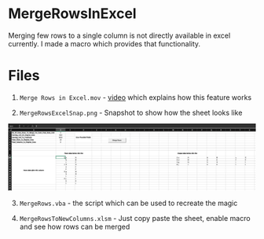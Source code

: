 # MergeRowsInExcel
Merging few rows to a single column is not directly available in excel currently. I made a macro which provides that functionality.

# Files

1. `Merge Rows in Excel.mov` - [video](https://raw.githubusercontent.com/vishwarajanand/MergeRowsInExcel/master/Merge_Rows_in_Excel.mov) which explains how this feature works

2. `MergeRowsExcelSnap.png` - Snapshot to show how the sheet looks like

![Merge Rows Excel Snap](https://raw.githubusercontent.com/vishwarajanand/MergeRowsInExcel/master/MergeRowsExcelSnap.png "Merge Rows Excel Snap")

3. `MergeRows.vba` - the script which can be used to recreate the magic

4. `MergeRowsToNewColumns.xlsm` - Just copy paste the sheet, enable macro and see how rows can be merged
